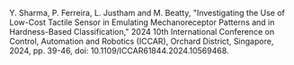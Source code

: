 Y. Sharma, P. Ferreira, L. Justham and M. Beatty, "Investigating the Use of Low-Cost Tactile Sensor in Emulating Mechanoreceptor Patterns and in Hardness-Based Classification," 2024 10th International Conference on Control, Automation and Robotics (ICCAR), Orchard District, Singapore, 2024, pp. 39-46, doi: 10.1109/ICCAR61844.2024.10569468.
